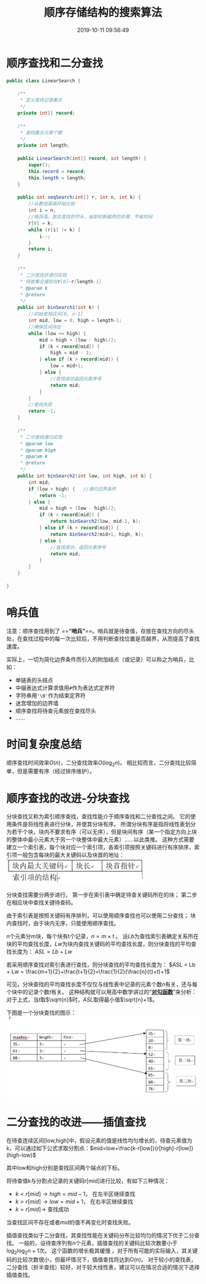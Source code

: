﻿---
title: 顺序存储结构的搜索算法
date: 2019-10-11 09:56:49
summary: 本文分享顺序存储结构的搜索算法：顺序查找、二分查找、分块查找、插值查找，用Java编程实现。
mathjax: true
tags:
- 算法
- Java
categories:
- 算法分析与设计
---

# 顺序查找和二分查找

```java
public class LinearSearch {
    
    /**
     * 定义查找记录集合
     */
    private int[] record;
    
    /**
     * 查找集合元素个数
     */
    private int length;

    public LinearSearch(int[] record, int length) {
        super();
        this.record = record;
        this.length = length;
    }
    
    public int seqSearch(int[] r, int n, int k) {
    	//从数组高端开始比较
        int i = n;
        //哨兵值，放在查找的尽头，省却判断越界的步骤，节省时间
        r[0] = k;
        while (r[i] != k) {
            i--;
        }
        return i;
    }
    
    /**
     * 二分查找非递归实现
     * 待查集合储存在r[0]~r[length-1]
     * @param k
     * @return
     */
    public int binSearch1(int k) {
        //初始查找区间[0, n-1]
        int mid, low = 0, high = length-1;
        //确保区间存在
        while (low <= high) {
            mid = high + (low - high)/2;
            if (k < record[mid]) {
                high = mid - 1;
            } else if (k > record[mid]) {
                low = mid+1;
            } else {
                //查找成功返回元素序号
                return mid;
            }
        }
        //查找失败
        return -1;
    }
    
    /**
     * 二分查找递归实现
     * @param low
     * @param high
     * @param k
     * @return
     */
    public int binSearch2(int low, int high, int k) {
        int mid;
        if (low > high) {   //递归边界条件
            return -1;
        } else {
            mid = high + (low - high)/2;
            if (k < record[mid]) {
                return binSearch2(low, mid-1, k);
            } else if (k > record[mid]) {
                return binSearch2(mid+1, high, k);
            } else {
                //查找成功，返回元素序号
                return mid;
            }
        }
    }

}
```

# 哨兵值

注意：顺序查找用到了 ==**“哨兵”**==。哨兵就是待查值，存放在查找方向的尽头处，在查找过程中的每一次比较后，不用判断查找位置是否越界，从而提高了查找速度。

实际上，一切为简化边界条件而引入的附加结点（或记录）可以称之为哨兵，比如：
- 单链表的头结点
- 中缀表达式计算求值用`#`作为表达式定界符
- 字符串用`'\0'`作为结束定界符
- 迷宫增加的边界墙
- 顺序查找将待查元素放在查找尽头
- ……

# 时间复杂度总结

顺序查找时间效率$O(n)$，二分查找效率$O(\log_{2}{n})$。
相比较而言，二分查找比较简单，但是需要有序（经过排序维护）。

# 顺序查找的改进-分块查找

分块查找又称为索引顺序查找，查找性能介于顺序查找和二分查找之间。
它的使用条件是将线性表进行分块，并使其分块有序。
所谓分块有序是指将线性表划分为若干个块，块内不要求有序（可以无序），但是块间有序（某一个指定方向上块的整体中最小元素大于另一个块整体中最大元素）……以此类推。
这种方式需要建立一个索引表，每个块对应一个索引项，各索引项按照关键码进行有序排序，索引项一般包含每块的最大关键码以及块首的地址：
![](../../images/算法分析与设计/顺序存储结构的搜索算法/1.png)

分块查找需要分两步进行。
第一步在索引表中确定待查关键码所在的块；
第二步在相应块中查找关键待查码。

由于索引表是按照关键码有序排列，可以使用顺序查找也可以使用二分查找；
块内查找时，由于块内无序，只能使用顺序查找。

$n$个元素分$m$块，每个块有t个记录，$n = m × t$ 。
设$Lb$为查找索引表确定关系所在块的平均查找长度，$Lw$为块内查找关键码的平均查找长度，则分块查找的平均查找长度为：
$ASL = Lb + Lw$

若采用顺序查找对索引表进行查找，则分块查找的平均查找长度为：
$ASL = Lb + Lw = \frac{m+1}{2}+\frac{t+1}{2}=\frac{1}{2}(\frac{n}{t}+t)+1$


可见，分块查找的平均查找长度不仅仅与线性表中记录的元素个数$n$有关，还与每个块中的记录个数$t$有关。
这种结构就可以用高中数学讲过的“**[对勾函数](https://wenku.baidu.com/view/cfd99a3752ea551811a68704.html)**”来分析：
对于上式，当$t$取$\sqrt{n}$时，$ASL$取得最小值$\sqrt{n}+1$。


下图是一个分块查找的图示：
![](../../images/算法分析与设计/顺序存储结构的搜索算法/2.png)

# 二分查找的改进——插值查找

在待查连续区间[low,high]中，假设元素的值是线性均匀增长的，待查元素值为k，可以通过如下公式求取分割点：$mid=low+\frac{k-r[low]}{r[high]-r[low]}(high-low)$

其中low和high分别是查找区间两个端点的下标。

将待查值k与分割点记录的关键码r[mid]进行比较，有如下三种情况：
 - $k < r[mid] → high = mid-1$， 在左半区继续查找
 - $k > r[mid] → low  = mid+1$， 在右半区继续查找
 - $k = r[mid] →$ 查找成功

当查找区间不存在或者$mid$的值不再变化时查找失败。

插值查找类似于二分查找，其查找性能在关键码分布比较均匀的情况下优于二分查找。
一般的，设待查序列有$n$个元素，插值查找的关键码比较次数要小于$\log_{2}\log_{2}{n}+1$次。
这个函数的增长极其缓慢 ，对于所有可能的实际输入，其关键码的比较次数很小，但最坏情况下，插值查找将达到O(n)。
对于较小的查找表，二分查找（折半查找）较好，对于较大线性表，建议可以在情况合适的情况下选择插值查找。
